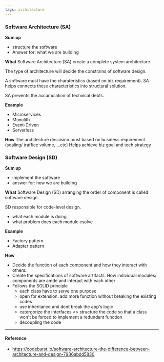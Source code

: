 ```yaml
---
tags: architecture
---
```


### Software Architecture (SA)

**Sum up**

- structure the software
- Answer for: what we are building

**What** Software Architecture (SA) create a complete system architecture.

The type of architecture will decide the constrains of software design.

A software must have the charateristics (based on biz requirement). SA helps connects these characteristics into structural solution.

SA prevents the accumulation of technical debts.

**Example**

- Microservices
- Monolith
- Event-Driven
- Serverless

**How** The architecture descision must based on business requirement (scaling/ traffice volume, ...etc) Helps achieve biz goal and tech strategy

### Software Design (SD)

**Sum up**

- implement the software
- answer for: how we are building

**What** Software Design (SD) arranging the order of component is called software design.

SD responsible for code-level design.

- what each module is doing
- what problem does each module esolve

**Example**

- Factory pattern
- Adapter pattern

**How**

- Decide the function of each component and how they interact with others.
- Create the specifications of software artifacts. How individual modules/ components are amde and interact with each other
- Follows the SOLID principle
  - each class have to serve one purpose
  - open for extension. add more function without breaking the existing codes
  - use inheritance and dont break the app's logic
  - catergorize the interfaces <> structure the code so that a class won't be forced to implement a redundant function
  - decoupling the code

---

#### Reference

- https://codeburst.io/software-architecture-the-difference-between-architecture-and-design-7936abdd5830
